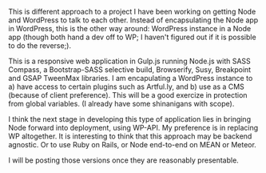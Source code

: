 This is different approach to a project I have been working on getting Node and WordPress to talk to each other. Instead of encapsulating the Node app in WordPress, this is the other way around: WordPress instance in a Node app (though both hand a dev off to WP; I haven't figured out if it is possible to do the reverse;).

This is a responsive web application in Gulp.js running Node.js with SASS Compass, a Bootstrap-SASS selective build, Browserify, Susy, Breakpoint and GSAP TweenMax libraries. I am encapulating a WordPress instance to a) have access to certain plugins such as Artful.ly, and b) use as a CMS (because of client preference). This will be a good exercize in protection from global variables. (I already have some shinanigans with scope). 

I think the next stage in developing this type of application lies in bringing Node forward into deployment, using WP-API. My preference is in replacing WP altogether. It is interesting to think that this approach may be backend agnostic. Or to use Ruby on Rails, or Node end-to-end on MEAN or Meteor. 

I will be posting those versions once they are reasonably presentable.

